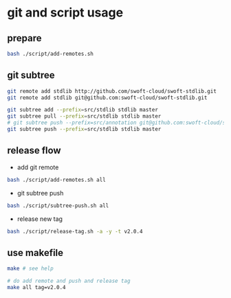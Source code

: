 # git and script usage

## prepare

```bash
bash ./script/add-remotes.sh
```

## git subtree

```bash
git remote add stdlib http://github.com/swoft-cloud/swoft-stdlib.git
git remote add stdlib git@github.com:swoft-cloud/swoft-stdlib.git

git subtree add --prefix=src/stdlib stdlib master
git subtree pull --prefix=src/stdlib stdlib master
# git subtree push --prefix=src/annotation git@github.com:swoft-cloud/swoft-annotation.git master --squash
git subtree push --prefix=src/stdlib stdlib master
```

## release flow

- add git remote

```bash
bash ./script/add-remotes.sh all
```

- git subtree push

```bash
bash ./script/subtree-push.sh all
```

- release new tag

```bash
bash ./script/release-tag.sh -a -y -t v2.0.4
```

## use makefile

```bash
make # see help

# do add remote and push and release tag
make all tag=v2.0.4
```
